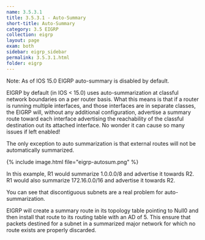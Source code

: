 ```yaml
---
name: 3.5.3.1
title: 3.5.3.1 - Auto-Summary
short-title: Auto-Summary
category: 3.5 EIGRP
collection: eigrp
layout: page
exam: both
sidebar: eigrp_sidebar
permalink: 3.5.3.1.html
folder: eigrp
---
```

Note: As of IOS 15.0 EIGRP auto-summary is disabled by default.

EIGRP by default (in IOS \< 15.0) uses auto-summarization at classful network boundaries on a per router basis. What this means is that if a router is running multiple interfaces, and those interfaces are in separate classes, the EIGRP will, without any additional configuration, advertise a summary route toward each interface advertising the reachability of the classful destination out its attached interface. No wonder it can cause so many issues if left enabled!

The only exception to auto summarization is that external routes will not be automatically summarized.

{% include image.html file="eigrp-autosum.png" %}

In this example, R1 would summarize 1.0.0.0/8 and advertise it towards R2. R1 would also summarize 172.16.0.0/16 and advertise it towards R2.

You can see that discontiguous subnets are a real problem for auto-summarization.

EIGRP will create a summary route in its topology table pointing to Null0 and then install that route to its routing table with an AD of 5. This ensure that packets destined for a subnet in a summarized major network for which no route exists are properly discarded.

